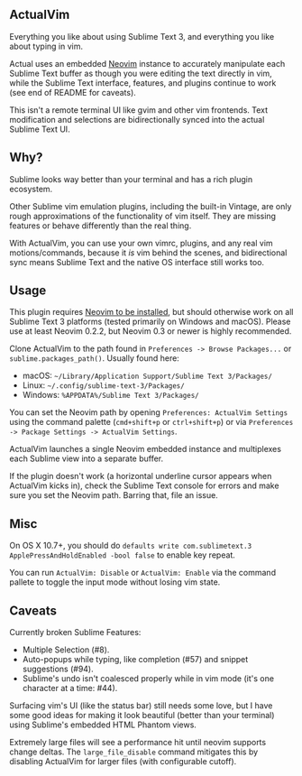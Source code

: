 ActualVim
----

Everything you like about using Sublime Text 3, and everything you like about typing in vim.

Actual uses an embedded [Neovim](https://neovim.io/) instance to accurately manipulate each Sublime Text buffer as though
you were editing the text directly in vim, while the Sublime Text interface, features, and plugins continue to work (see end of README for caveats).

This isn't a remote terminal UI like gvim and other vim frontends.
Text modification and selections are bidirectionally synced into the actual Sublime Text UI.

Why?
----

Sublime looks way better than your terminal and has a rich plugin ecosystem.

Other Sublime vim emulation plugins, including the built-in Vintage, are only rough approximations of the functionality of vim itself.
They are missing features or behave differently than the real thing.

With ActualVim, you can use your own vimrc, plugins, and any real vim motions/commands, because it *is* vim behind the scenes,
and bidirectional sync means Sublime Text and the native OS interface still works too.

Usage
----

This plugin requires [Neovim to be installed](https://neovim.io/), but should otherwise work on all Sublime Text 3 platforms (tested primarily on Windows and macOS). Please use at least Neovim 0.2.2, but Neovim 0.3 or newer is highly recommended.

Clone ActualVim to the path found in `Preferences -> Browse Packages...` or `sublime.packages_path()`. Usually found here:

- macOS: `~/Library/Application Support/Sublime Text 3/Packages/`
- Linux: `~/.config/sublime-text-3/Packages/`
- Windows: `%APPDATA%/Sublime Text 3/Packages/`

You can set the Neovim path by opening `Preferences: ActualVim Settings` using the command palette
(`cmd+shift+p` or `ctrl+shift+p`) or via `Preferences -> Package Settings -> ActualVim Settings`.

ActualVim launches a single Neovim embedded instance and multiplexes each Sublime view into a separate buffer.

If the plugin doesn't work (a horizontal underline cursor appears when ActualVim kicks in), check the Sublime Text console for errors and make sure you set the Neovim path.
Barring that, file an issue.

Misc
----

On OS X 10.7+, you should do `defaults write com.sublimetext.3 ApplePressAndHoldEnabled -bool false` to enable key repeat.

You can run `ActualVim: Disable` or `ActualVim: Enable` via the command pallete to toggle the input mode without losing vim state.

Caveats
----

Currently broken Sublime Features:

- Multiple Selection (#8).
- Auto-popups while typing, like completion (#57) and snippet suggestions (#94).
- Sublime's undo isn't coalesced properly while in vim mode (it's one character at a time: #44).

Surfacing vim's UI (like the status bar) still needs some love, but I have some good ideas for making it look beautiful (better than your terminal)
using Sublime's embedded HTML Phantom views.

Extremely large files will see a performance hit until neovim supports change deltas. The `large_file_disable` command mitigates this by disabling
ActualVim for larger files (with configurable cutoff).

